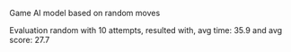 Game AI model based on random moves

Evaluation random with 10 attempts, resulted with, avg time: 35.9 and avg score: 27.7